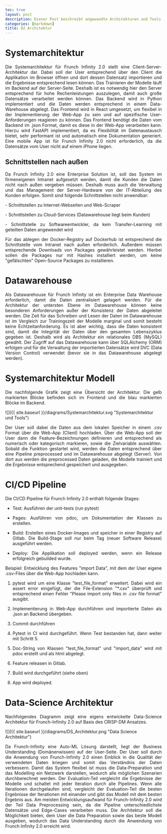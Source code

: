 ```yaml
---
toc: true
layout: post
description: Dieser Post beschreibt angewandte Architekturen und Tools für Frunch Infinity 2.0
categories: [markdown]
title: 02 Architektur
---
```


# Systemarchitektur
<p style="text-align: justify;">Die Systemarchitektur für Frunch Infinity 2.0 stellt eine Client-Server-Architektur dar. Dabei soll der User entsprechend über den Client die Applikation im Browser öffnen und dort dessen Datensatz importieren und die Ergebnisse entsprechend lesen können. Das Trainieren der Modelle läuft im Backend auf der Server-Seite. Deshalb ist es notwendig hier den Server entsprechend für hohe Rechenleistungen auszulegen, damit auch große Datensätze verarbeitet werden können. Das Backend wird in Python implementiert und die Daten werden entsprechend in einem Data-Warehouse abgelegt. Das Frontend wird in React umgesetzt, um flexibel in der Implementierung der Web-App zu sein und auf spezifische User-Anforderungen reagieren zu können. Das Frontend benötigt die Daten vom Backend im .json Format, damit es diese in der Web-App verarbeiten kann. Hierzu wird FastAPI implementiert, da es Flexibilität im Datenaustausch bietet, sehr performant ist und automatisch eine Dokumentation generiert. Eine mobile App ist für Frunch Infinity 2.0 nicht erforderlich, da die Datensätze vom User nicht auf einem iPhone liegen. </p>

## Schnittstellen nach außen
<p style="text-align: justify;">Da Frunch Infinity 2.0 eine Enterprise Solution ist, soll das System im firmeneigenen Intranet aufgesetzt werden, damit die Kunden die Daten nicht nach außen vergeben müssen. Deshalb muss auch die Verwaltung und das Management der Server-Hardware von der IT-Abteilung des Kunden erfolgen. Somit sind folgende Schnittstellen nicht anwendbar:</p>
<p style="text-align: justify;">- Schnittstellen zu Internet-Webseiten und Web-Scraper</p>
<p style="text-align: justify;">- Schnittstellen zu Cloud-Services (Datawarehouse liegt beim Kunden)</p>
<p style="text-align: justify;">- Schnittstelle zu Softwareentwickler, da kein Transfer-Learning mit geteilten Daten angewendet wird</p>

<p style="text-align: justify;">Für das ablegen der Docker-Registry auf Dockerhub ist entsprechend die Schnittstelle vom Intranet nach außen erforderlich. Außerdem müssen entsprechende Downloads von Packages gewährleistet werden. Hierbei sollen die Packages nur mit Hashes installiert werden, um keine "gefälschten" Open-Source Packages zu installieren.</p>


# Datawarehouse 
<p style="text-align: justify;">Als Datawarehouse für Frunch Infinity ist ein Enterprise Data Warehouse erforderlich, damit die Daten zentralisiert gelagert werden. Für die Architektur der untersten Ebene im Datawarehouse können keine besonderen Anforderungen außer der Konsistenz der Daten abgeleitet werden. Die Zeit für das Schreiben und Lesen der Daten im Datawarehouse ist im Vergleich zur Trainingszeit der Modelle marginal und somit besteht keine Echtzeitanforderung. Es ist aber wichtig, dass die Daten konsistent sind, damit die Integrität der Daten über den gesamten Lebenszyklus gegeben ist. Deshalb wird als Architektur ein relationales DBS (MySQL) gewählt. Der Zugriff auf das Datawarehouse kann über SQLAlchemy (ORM) erfolgen und für die Verwaltung der importierten Datensätze wird DVC (Data Version Control) verwendet (bevor sie in das Datawarehouse abgelegt werden). </p>

# Systemarchitektur Modell

<p style="text-align: justify;">Die nachfolgende Grafik zeigt eine Übersicht der Architektur. Die gelb markierten Blöcke befinden sich im Frontend und die blau markierten Blöcke im Backend.</p>

![]({{ site.baseurl }}/diagrams/Systemarchitektur.svg "Systemarchitektur und Tools")

<p style="text-align: justify;">Der User soll dabei die Daten aus dem lokalen Speicher in einem .csv Format über die Web-App (Client) hochladen. Über die Web-App soll der User dann die Feature-Bezeichnungen definieren und entsprechend als numerisch oder kategorisch markieren, sowie die Zielvariable auswählen. Sobald die Funktion gestartet wird, werden die Daten entsprechend über eine Pipeline preprocessed und im Datawarehouse abgelegt (Server). Von dort aus werden die preprocessed Daten geladen, die Modelle trainiert und die Ergebnisse entsprechend gespeichert und ausgegeben.</p>

# CI/CD Pipeline

Die CI/CD Pipeline für Frunch Infinity 2.0 enthält folgende Stages:
- <p style="text-align: justify;">Test: Ausführen der unit-tests (run pytest)</p>
- <p style="text-align: justify;">Pages: Ausführen von pdoc, um Dokumentation der Klassen zu erstellen.</p>
- <p style="text-align: justify;">Build: Erstellen eines Docker-Images und speicher in einer Registry auf Gitlab. Die Build-Stage soll nur beim Tag (neuer Software Release) ausgeführt werden.</p>
- <p style="text-align: justify;">Deploy: Die Applikation soll deployed werden, wenn ein Release erfolgreich gebuilded wurde. </p>

<p style="text-align: justify;">Beispiel: Entwicklung des Features "import Data", mit dem der User eigene .csv-Files über die Web-App hochladen kann. </p>

1) <p style="text-align: justify;">pytest wird um eine Klasse "test_file_format" erweitert. Dabei wird ein assert error eingefügt, der die File-Extension "*.csv" überprüft und entsprechend einen Fehler "Please import only files in .csv file format" ausgibt.</p>
2) <p style="text-align: justify;">Implementierung in Web-App durchführen und importierte Daten als .json an Backend übergeben.</p>
3) <p style="text-align: justify;">Commit durchführen</p>
4) <p style="text-align: justify;">Pytest in CI wird durchgeführt. Wenn Test bestanden hat, dann weiter mit Schritt 5. </p>
5) <p style="text-align: justify;">Doc-String von Klassen "test_file_format" und "import_data" wird mit pdoc erstellt und als html abgelegt.</p>
6) <p style="text-align: justify;">Feature releasen in Gitlab. </p>
7) <p style="text-align: justify;">Build wird durchgeführt (siehe oben)</p>
8) <p style="text-align: justify;">App wird deployed.</p>

# Data-Science Architektur
<p style="text-align: justify;">Nachfolgendes Diagramm zeigt eine eigens entwickelte Data-Science Architektur für Frunch-Infinity 2.0 auf Basis des CRISP-DM Ansatzes. </p>

![]({{ site.baseurl }}/diagrams/DS_Architektur.png "Data Science Architektur")

<p style="text-align: justify;">Da Frunch-Infinity eine Auto-ML Lösung darstellt, liegt der Business Understanding (Domänenwissen) auf der User-Seite. Der User soll durch die Anwendung von Frunch-Infinity 2.0 einen Einblick in die Qualität der verwendeten Daten kriegen und somit das Verständnis der Daten verbessern. Damit das System flexibel ist muss die Data-Preparation und das Modelling ein Netzwerk darstellen, wodurch alle möglichen Szenarien durchberechnet werden. Der Evaluation-Teil vergleicht die Ergebnisse der Modelle und schaltet mit jeder Iteration durch alle Pipelines. Wenn alle Iterationen durchgelaufen sind, vergleicht der Evaluation-Teil die besten Ergebnisse der Iterationen mit einander und gibt das Modell mit dem besten Ergebnis aus. Am meisten Entwicklungsaufwand für Frunch-Infinity 2.0 wird der Teil Data Preprocessing sein, da die Pipeline unterschiedlichste Datensätze und Edge-Cases verarbeiten muss. Die Architektur soll die Möglichkeit bieten, dem User die Data Preparation sowie das beste Modell ausgeben, wodurch das Data Understanding durch die Anwendung von Frunch Infinity 2.0 erreicht wird.</p>

